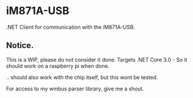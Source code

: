 # iM871A-USB
.NET Client for communication with the iM871A-USB.

## Notice.
This is a WIP, please do not consider it done. Targets .NET Core 3.0 - So it should work on a raspberry pi when done.

.. should also work with the chip itself, but this wont be tested.

For access to my wmbus parser library, give me a shout.
